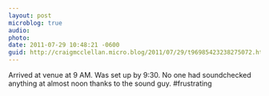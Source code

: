 ```yaml
---
layout: post
microblog: true
audio: 
photo: 
date: 2011-07-29 10:48:21 -0600
guid: http://craigmcclellan.micro.blog/2011/07/29/t96985423238275072.html
---
```

Arrived at venue at 9 AM. Was set up by 9:30. No one had soundchecked anything at almost noon thanks to the sound guy. #frustrating
